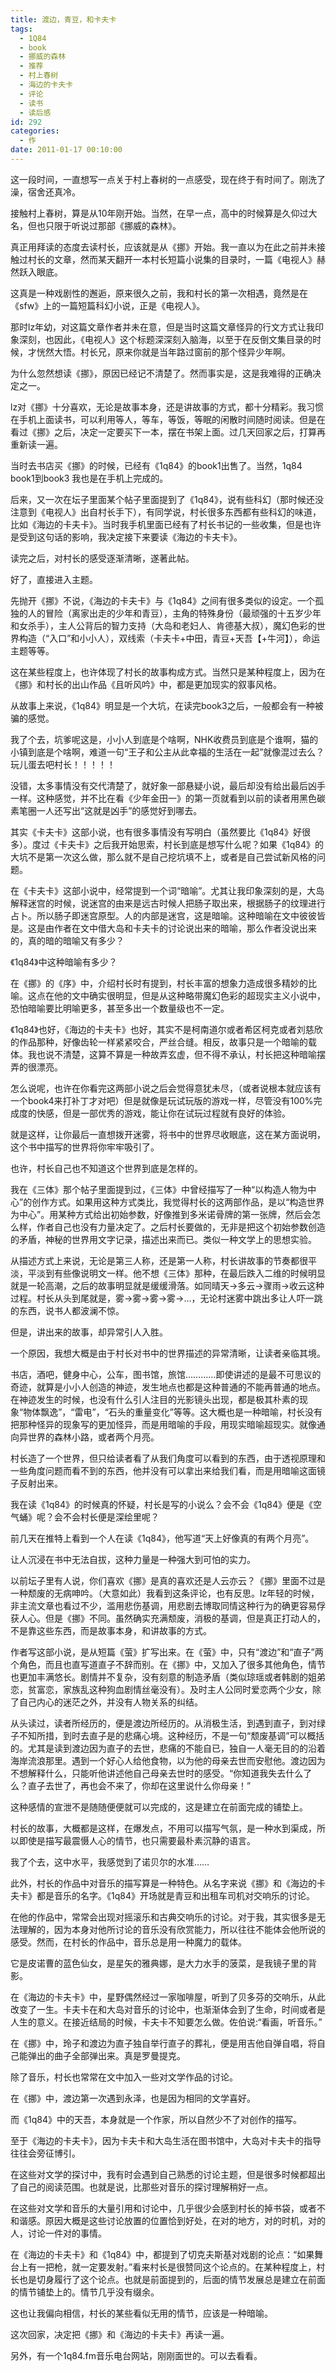 ```yaml
---
title: 渡边，青豆，和卡夫卡
tags:
  - 1Q84
  - book
  - 挪威的森林
  - 推荐
  - 村上春树
  - 海边的卡夫卡
  - 评论
  - 读书
  - 读后感
id: 292
categories:
  - 作
date: 2011-01-17 00:10:00
---
```


这一段时间，一直想写一点关于村上春树的一点感受，现在终于有时间了。刚洗了澡，宿舍还真冷。

接触村上春树，算是从10年刚开始。当然，在早一点，高中的时候算是久仰过大名，但也只限于听说过那部《挪威的森林》。

真正用拜读的态度去读村长，应该就是从《挪》开始。我一直以为在此之前并未接触过村长的文章，然而某天翻开一本村长短篇小说集的目录时，一篇《电视人》赫然跃入眼底。

这真是一种戏剧性的邂逅，原来很久之前，我和村长的第一次相遇，竟然是在《sfw》上的一篇短篇科幻小说，正是《电视人》。

那时lz年幼，对这篇文章作者并未在意，但是当时这篇文章怪异的行文方式让我印象深刻，也因此，《电视人》这个标题深深刻入脑海，以至于在反倒文集目录的时候，才恍然大悟。村长兄，原来你就是当年路过窗前的那个怪异少年啊。

为什么忽然想读《挪》，原因已经记不清楚了。然而事实是，这是我难得的正确决定之一。

lz对《挪》十分喜欢，无论是故事本身，还是讲故事的方式，都十分精彩。我习惯在手机上面读书，可以利用等人，等车，等饭，等眠的闲散时间随时阅读。但是在看过《挪》之后，决定一定要买下一本，摆在书架上面。过几天回家之后，打算再重新读一遍。

当时去书店买《挪》的时候，已经有《1q84》的book1出售了。当然，1q84 book1到book3 我也是在手机上完成的。

后来，又一次在坛子里面某个帖子里面提到了《1q84》，说有些科幻（那时候还没注意到《电视人》出自村长手下），有同学说，村长很多东西都有些科幻的味道，比如《海边的卡夫卡》。当时我手机里面已经有了村长书记的一些收集，但是也许是受到这句话的影响，我决定接下来要读《海边的卡夫卡》。

读完之后，对村长的感受逐渐清晰，遂著此帖。

好了，直接进入主题。

先抛开《挪》不说，《海边的卡夫卡》与《1q84》之间有很多类似的设定。一个孤独的人的冒险（离家出走的少年和青豆），主角的特殊身份（最顽强的十五岁少年和女杀手），主人公背后的智力支持（大岛和老妇人、肯德基大叔），魔幻色彩的世界构造（“入口”和小小人），双线索（卡夫卡+中田，青豆+天吾【+牛河】），命运主题等等。

这在某些程度上，也许体现了村长的故事构成方式。当然只是某种程度上，因为在《挪》和村长的出山作品《且听风吟》中，都是更加现实的叙事风格。

从故事上来说，《1q84》明显是一个大坑，在读完book3之后，一般都会有一种被骗的感觉。

我了个去，坑爹呢这是，小小人到底是个啥啊，NHK收费员到底是个谁啊，猫的小镇到底是个啥啊，难道一句“王子和公主从此幸福的生活在一起”就像混过去么？玩儿蛋去吧村长！！！！！

没错，太多事情没有交代清楚了，就好象一部悬疑小说，最后却没有给出最后凶手一样。这种感觉，并不比在看《少年金田一》的第一页就看到以前的读者用黑色碳素笔圈一人还写出“这就是凶手”的感觉好到哪去。

其实《卡夫卡》这部小说，也有很多事情没有写明白（虽然要比《1q84》好很多）。度过《卡夫卡》之后我开始思索，村长到底是想写什么呢？如果《1q84》的大坑不是第一次这么做，那么就不是自己挖坑填不上，或者是自己尝试新风格的问题。

在《卡夫卡》这部小说中，经常提到一个词“暗喻”。尤其让我印象深刻的是，大岛解释迷宫的时候，说迷宫的由来是远古时候人把肠子取出来，根据肠子的纹理进行占卜。所以肠子即迷宫原型。人的内部是迷宫，这是暗喻。这种暗喻在文中彼彼皆是。这是由作者在文中借大岛和卡夫卡的讨论说出来的暗喻，那么作者没说出来的，真的暗的暗喻又有多少？

《1q84》中这种暗喻有多少？

在《挪》的《序》中，介绍村长时有提到，村长丰富的想象力造成很多精妙的比喻。这点在他的文中确实很明显，但是从这种略带魔幻色彩的超现实主义小说中，恐怕暗喻要比明喻更多，甚至多出一个数量级也不一定。

《1q84》也好，《海边的卡夫卡》也好，其实不是柯南道尔或者希区柯克或者刘慈欣的作品那种，好像齿轮一样紧紧咬合，严丝合缝。相反，故事只是一个暗喻的载体。我也说不清楚，这算不算是一种故弄玄虚，但不得不承认，村长把这种暗喻摆弄的很漂亮。

怎么说呢，也许在你看完这两部小说之后会觉得意犹未尽，（或者说根本就应该有一个book4来打补丁才对吧）但是就像是玩试玩版的游戏一样，尽管没有100%完成度的快感，但是一部优秀的游戏，能让你在试玩过程就有良好的体验。

就是这样，让你最后一直想拨开迷雾，将书中的世界尽收眼底，这在某方面说明，这个书中描写的世界将你牢牢吸引了。

也许，村长自己也不知道这个世界到底是怎样的。

我在《三体》那个帖子里面提到过，《三体》中曾经描写了一种“以构造人物为中心”的创作方式。如果用这种方式类比，我觉得村长的这两部作品，是以“构造世界为中心”。用某种方式给出初始参数，好像推到多米诺骨牌的第一张牌，然后会怎么样，作者自己也没有力量决定了。之后村长要做的，无非是把这个初始参数创造的矛盾，神秘的世界用文字记录，描述出来而已。类似一种文学上的思想实验。

从描述方式上来说，无论是第三人称，还是第一人称，村长讲故事的节奏都很平淡，平淡到有些像说明文一样。他不想《三体》那种，在最后跌入二维的时候明显就是一轮高潮，之后的故事明显就是缓缓滑落。如同晴天-&gt;多云-&gt;骤雨-&gt;收云这种过程。村长从头到尾就是，雾-&gt;雾-&gt;雾-&gt;雾-&gt;...，无论村迷雾中跳出多让人吓一跳的东西，说书人都波澜不惊。

但是，讲出来的故事，却异常引人入胜。

一个原因，我想大概是由于村长对书中的世界描述的异常清晰，让读者亲临其境。

书店，酒吧，健身中心，公车，图书馆，旅馆…………即使讲述的是最不可思议的奇迹，就算是小小人创造的神迹，发生地点也都是这种普通的不能再普通的地点。在神迹发生的时候，也没有什么引人注目的光影镜头出现，都是极其朴素的现象“物体飘逸”，“雷电”，“石头的重量变化”等等。这大概也是一种暗喻，村长没有把那种怪异的现象写的更加怪异，而是用暗喻的手段，用现实暗喻超现实。就像通向异世界的森林小路，或者两个月亮。

村长造了一个世界，但只给读者看了从我们角度可以看到的东西，由于透视原理和一些角度问题而看不到的东西，他并没有可以拿出来给我们看，而是用暗喻这面镜子反射出来。

我在读《1q84》的时候真的怀疑，村长是写的小说么？会不会《1q84》便是《空气蛹》呢？会不会村长便是深绘里呢？

前几天在推特上看到一个人在读《1q84》，他写道“天上好像真的有两个月亮”。

让人沉浸在书中无法自拔，这种力量是一种强大到可怕的实力。

以前坛子里有人说，你们喜欢《挪》是真的喜欢还是人云亦云？《挪》里面不过是一种颓废的无病呻吟。（大意如此）我看到这条评论，也有反思。lz年轻的时候，非主流文章也看过不少，滥用悲伤基调，用悲剧去博取同情这种行为的确更容易俘获人心。但是《挪》不同。虽然确实充满颓废，消极的基调，但是真正打动人的，不是靠这些东西，而是故事本身，和讲故事的方式。

作者写这部小说，是从短篇《萤》扩写出来。在《萤》中，只有“渡边”和“直子”两个角色，而且也直写道直子不辞而别。在《挪》中，又加入了很多其他角色，情节也更加丰满悠长。剧情并不复杂，没有刻意的制造矛盾（类似琼瑶或者韩剧的姐弟恋，贫富恋，家族乱这种狗血剧情丝毫没有）。及时主人公同时爱恋两个少女，除了自己内心的迷茫之外，并没有人物关系的纠结。

从头读过，读者所经历的，便是渡边所经历的。从消极生活，到遇到直子，到对绿子不知所措，到时去直子是的悲痛心境。这种经历，不是一句“颓废基调”可以概括的。尤其是读到渡边因为直子的去世，悲痛的不能自已，独自一人毫无目的的沿着海岸流浪那里。遇到一个好心人给他食物，以为他的母亲去世而安慰他。渡边因为不想解释什么，只能听他讲述他自己母亲去世时的感受。“你知道我失去什么了么？直子去世了，再也会不来了，你却在这里说什么你母亲！”

这种感情的宣泄不是随随便便就可以完成的，这是建立在前面完成的铺垫上。

村长的故事，大概都是这样，在爆发点，不用可以描写气氛，是一种水到渠成，所以即使是描写最震慑人心的情节，也只需要最朴素沉静的语言。

我了个去，这中水平，我感觉到了诺贝尔的水准……

此外，村长的作品中对音乐的描写算是一种特色。从名字来说《挪》和《海边的卡夫卡》都是音乐的名字。《1q84》开场就是青豆和出租车司机对交响乐的讨论。

在他的作品中，常常会出现对摇滚乐和古典交响乐的讨论。对于我，其实很多是无法理解的，因为本身对他所讨论的音乐没有欣赏能力，所以往往不能体会他所说的感受。然而，在村长的作品中，音乐总是用一种魔力的载体。

它是皮诺曹的蓝色仙女，是星矢的雅典娜，是大力水手的菠菜，是我镜子里的背影。

在《海边的卡夫卡》中，星野偶然经过一家咖啡屋，听到了贝多芬的交响乐，从此改变了一生。卡夫卡在和大岛对音乐的讨论中，也渐渐体会到了生命，时间或者是人生的意义。在接近结局的时候，卡夫卡不知要怎么做。佐伯说:“看画，听音乐。”

在《挪》中，玲子和渡边为直子独自举行直子的葬礼，便是用吉他自弹自唱，将自己能弹出的曲子全部弹出来。真是罗曼提克。

除了音乐，村长也常常在文中加入一些对文学作品的讨论。

在《挪》中，渡边第一次遇到永泽，也是因为相同的文学喜好。

而《1q84》中的天吾，本身就是一个作家，所以自然少不了对创作的描写。

至于《海边的卡夫卡》，因为卡夫卡和大岛生活在图书馆中，大岛对卡夫卡的指导往往会旁征博引。

在这些对文学的探讨中，我有时会遇到自己熟悉的讨论主题，但是很多时候都超出了自己的阅读范围。也就是说，比那些对音乐的探讨理解稍好一点。

在这些对文学和音乐的大量引用和讨论中，几乎很少会感到村长的掉书袋，或者不和谐感。原因大概是这些讨论放置的位置恰到好处，在对的地方，对的时机，对的人，讨论一件对的事情。

在《海边的卡夫卡》和《1q84》中，都提到了切克夫斯基对戏剧的论点：“如果舞台上有一把枪，就一定要发射。”看来村长是很赞同这个论点的。在某种程度上，村长也是切身履行了这个论点。也就是前面提到的，后面的情节发展总是建立在前面的情节铺垫上的。情节几乎没有缀余。

这也让我偏向相信，村长的某些看似无用的情节，应该是一种暗喻。

这次回家，决定把《挪》和《海边的卡夫卡》再读一遍。

另外，有一个1q84.fm音乐电台网站，刚刚面世的。可以去看看。

&nbsp;